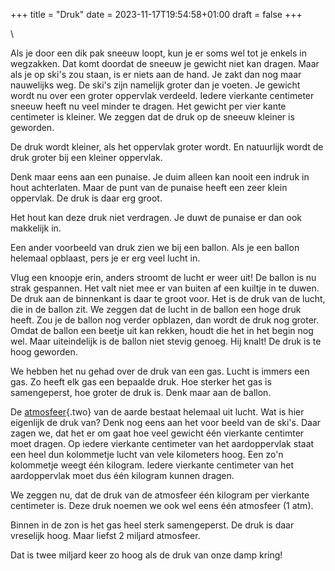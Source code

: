 +++
title = "Druk"
date = 2023-11-17T19:54:58+01:00
draft = false
+++

\

Als je door een dik pak sneeuw loopt, kun je er soms wel tot je enkels
in wegzakken. Dat komt doordat de sneeuw je gewicht niet kan dragen.
Maar als je op ski\'s zou staan, is er niets aan de hand. Je zakt dan
nog maar nauwelijks weg. De ski\'s zijn namelijk groter dan je voeten.
Je gewicht wordt nu over een groter oppervlak verdeeld. Iedere vierkante
centimeter sneeuw heeft nu veel minder te dragen. Het gewicht per vier
kante centimeter is kleiner. We zeggen dat de druk op de sneeuw kleiner
is geworden.

De druk wordt kleiner, als het oppervlak groter wordt. En natuurlijk
wordt de druk groter bij een kleiner oppervlak.

Denk maar eens aan een punaise. Je duim alleen kan nooit een indruk in
hout achterlaten. Maar de punt van de punaise heeft een zeer klein
oppervlak. De druk is daar erg groot.

Het hout kan deze druk niet verdragen. Je duwt de punaise er dan ook
makkelijk in.

Een ander voorbeeld van druk zien we bij een ballon. Als je een ballon
helemaal opblaast, pers je er erg veel lucht in.

Vlug een knoopje erin, anders stroomt de lucht er weer uit! De ballon is
nu strak gespannen. Het valt niet mee er van buiten af een kuiltje in te
duwen. De druk aan de binnenkant is daar te groot voor. Het is de druk
van de lucht, die in de ballon zit. We zeggen dat de lucht in de ballon
een hoge druk heeft. Zou je de ballon nog verder opblazen, dan wordt de
druk nog groter. Omdat de ballon een beetje uit kan rekken, houdt die
het in het begin nog wel. Maar uiteindelijk is de ballon niet stevig
genoeg. Hij knalt! De druk is te hoog geworden.

We hebben het nu gehad over de druk van een gas. Lucht is immers een
gas. Zo heeft elk gas een bepaalde druk. Hoe sterker het gas is
samengeperst, hoe groter de druk is. Denk maar aan de ballon.

De [atmosfeer](atmosfeer.html){.two} van de aarde bestaat helemaal uit
lucht. Wat is hier eigenlijk de druk van? Denk nog eens aan het voor
beeld van de ski\'s. Daar zagen we, dat het er om gaat hoe veel gewicht
één vierkante centimter moet dragen. Op iedere vierkante centimeter van
het aardoppervlak staat een heel dun kolommetje lucht van vele
kilometers hoog. Een zo\'n kolommetje weegt één kilogram. Iedere
vierkante centimeter van het aardoppervlak moet dus één kilogram kunnen
dragen.

We zeggen nu, dat de druk van de atmosfeer één kilogram per vierkante
centimeter is. Deze druk noemen we ook wel eens één atmosfeer (1 atm).

Binnen in de zon is het gas heel sterk samengeperst. De druk is daar
vreselijk hoog. Maar liefst 2 miljard atmosfeer.

Dat is twee miljard keer zo hoog als de druk van onze damp kring!
